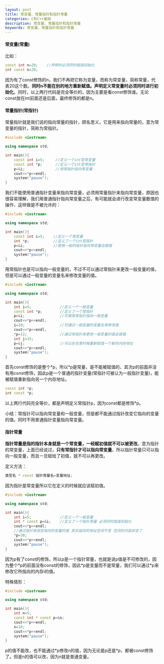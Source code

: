 ```yaml
---
layout: post
title: 常变量、常量指针和指针常量
categories: C和C++基础
description: 常变量、常量指针和指针常量
keywords: 常变量，常量指针和指针常量
---
```


#### 常变量(常量)

比如：

```cpp
const int n=20;    //声明时必须同时赋值初始化
int const n=20;
```

因为有了const修饰的n，我们不再把它称为变量，而称为常变量，简称常量，代表20这个数。**同时n不能在别的地方重新赋值。声明定义常变量时必须同时进行初始化**。同时，以上两行代码是完全等价的，因为主要是看const修饰谁。无论const放在int前面还是后面，最终修饰的都是n。


#### 常量指针(常指针)

常量指针就是我们说的指向常量的指针，顾名思义，它是用来指向常量的，意为常变量的指针，简称为常指针。

```cpp
#include <iostream>

using namespace std;

int main(){
	const int i=5;     //定义一个int型常变量
	const int *p;      //定义一个int型常指针
	p=&i;              //用常指针指向常变量
	cout<<*p<<endl;
	system("pause");
}
```

我们不能使用普通指针变量来指向常变量，必须用常量指针来指向常变量，原因也很容易理解，我们用普通指针指向常变量之后，有可能就会进行改变常变量数值的操作，这样做是不被允许的：

```cpp
#include <iostream>

using namespace std;

int main(){
	const int i=5;    //定义一个常变量
	int *p;           //定义了一个int型指针 
	p=&i;             //使用一般的指针指向常变量会报错
	cout<<*p<<endl;
	system("pause");
}
```

用常指针也是可以指向一般变量的，不过不可以通过常指针来更改一般变量的值，但是可以通过一般变量的变量名来修改变量的值。

```cpp
#include <iostream>

using namespace std;

int main(){
	int i=5;             //定义一个一般变量
	const int *p;        //定义了一个常指针 
	p=&i;                //可使用常指针指向一般变量 
	cout<<*p<<endl;
	i=10;                //可通过一般变量的变量名来修改值
	cout<<*p<<endl; 
	*p=12;               //通过常指针来更改一般变量的值会报错
	int j=15;
	p=&j;                //可以在任意时候重新赋值一个新的内存地址
	cout<<*p<<endl; 
	system("pause");
}
```

首先const修饰的是整个\*p，所以\*p是常量，是不能被赋值的，其次p的前面并没有用const修饰，因此p是一个普通的指针变量(常指针可被认为一般指针变量)，能被赋值重新指向另一个内存地址。

```cpp
const int *p;
int const *p;
```

以上两行代码完全等价，都是声明定义常指针p，因为const都是修饰\*p。

小结：常指针可以指向常变量和一般变量，但是都不能通过指针改变它指向的变量的值。同时不用普通指针变量指向常变量。


#### 指针常量

**指针常量是指的指针本身就是一个常变量，一经赋初值就不可以被更改**。意为指针的常变量，上面已经说过，**只有常指针才可以指向常变量**，所以指针常量只可以指向一般变量，而且一旦赋给了初值，就不可以再更改。

定义方法：

```cpp
类型名 * const 指针常量名=变量地址;
```

因为指针是常变量所以它在定义的时候就应该赋初值。

```cpp
#include <iostream>

using namespace std;

int main(){
	int i=5;             //定义一个一般变量
	int * const p=&i;    //定义了一个指针常量 必须同时赋值初始化
	cout<<*p<<endl; 
	//通过指针来改变指向的变量的值 其实指向的地址空间不变 空间的内容却变了
	*p=30;               
	cout<<*p<<endl;
	system("pause");
}
```

因为p有了const的修饰，所以p是一个指针常量，也就是说p值是不可修改的，因为整个\*p的前面没有const的修饰，因此\*p是变量而不是常量，我们可以通过\*p来修改它所指向的内存i的值。

特殊情形：

```cpp
#include <iostream>

using namespace std;

int main(){
	int n=5;
	const int * const p=&n;              
	cout<<*p<<endl;
	n=10;
	cout<<*p<<endl;
	system("pause");
}
```

p的值不能改，也不能通过\*p修改n的值，因为无论是p还是\*p，都被const修饰了。但是n的值可以改，因为n就是普通变量。

